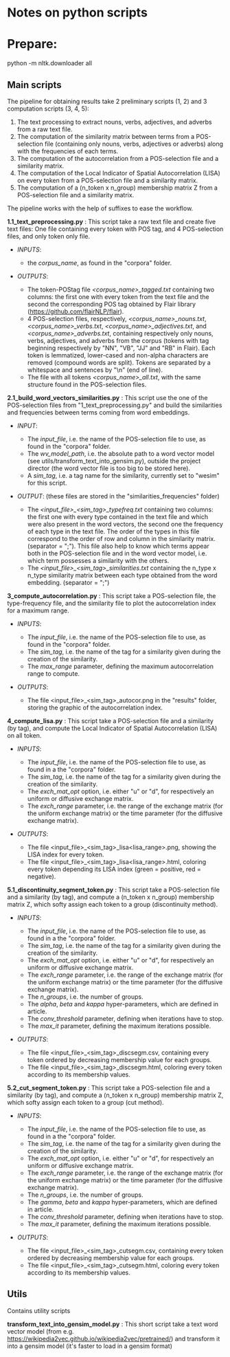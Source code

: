 # Notes on python scripts

# Prepare:

python -m nltk.downloader all

## Main scripts

The pipeline for obtaining results take 2 preliminary scripts (1, 2) and 3 computation scripts (3, 4, 5):

1. The text processing to extract nouns, verbs, adjectives, and adverbs from a raw text file.
2. The computation of the similarity matrix between terms from a POS-selection file (containing only nouns, verbs,
adjectives or adverbs) along with the frequencies of each terms.
3. The computation of the autocorrelation from a POS-selection file and a similarity matrix.
4. The computation of the Local Indicator of Spatial Autocorrelation (LISA) on every token from a POS-selection file
and a similarity matrix.
5. The computation of a (n_token x n_group) membership matrix Z from a POS-selection file and a similarity matrix.

The pipeline works with the help of suffixes to ease the workflow.

**1.1_text_preprocessing.py** : This script take a raw text file and create five text files: One file containing every
token with POS tag, and 4 POS-selection files, and only token only file.

- *INPUTS*:

    - the *corpus_name*, as found in the "corpora" folder.

- *OUTPUTS*:

    - The token-POStag file *<corpus_name>_tagged.txt* containing two columns: the first one with every token from the text file
  and the second the corresponding POS tag obtained by Flair library (https://github.com/flairNLP/flair).
    - 4 POS-selection files, respectively, *<corpus_name>_nouns.txt*, *<corpus_name>_verbs.txt*,
    *<corpus_name>_adjectives.txt*, and *<corpus_name>_adverbs.txt*, containing respectively only nouns, verbs,
    adjectives, and adverbs from the corpus (tokens with tag beginning respectively by "NN", "VB", "JJ" and "RB" in
    Flair). Each token is lemmatized, lower-cased and non-alpha characters are removed (compound words are split).
    Tokens are separated by a whitespace and sentences by "\n" (end of line).
    - The file with all tokens *<corpus_name>_all.txt*, with the same structure found in the POS-selection files.

**2.1_build_word_vectors_similarities.py** : This script use the one of the POS-selection files from
"1_text_preprocessing.py" and build the similarities and frequencies between terms coming from word embeddings.

- *INPUT*:

    - The *input_file*, i.e. the name of the POS-selection file to use, as found in the "corpora" folder.
    - The *wv_model_path*, i.e. the absolute path to a word vector model (see utils/transform_text_into_gensim.py),
    outside the project director (the word vector file is too big to be stored here).
    - A *sim_tag*, i.e. a tag name for the similarity, currently set to "wesim" for this script.

- *OUTPUT*: (these files are stored in the "similarities_frequencies" folder)

    - The *<input_file>_<sim_tag>_typefreq.txt* containing two columns: the first one with every type contained in the
    text file and which were also present in the word vectors, the second one the frequency of each type in the text
    file. The order of the types in this file correspond to the order of row and column in the similarity matrix.
    (separator = ";"). This file also help to know which terms appear both in the POS-selection file and in
    the word vector model, i.e. which term possesses a similarity with the others.
    - The *<input_file>_<sim_tag>_similarities.txt* containing the n_type x n_type similarity matrix between each type
    obtained from the word embedding. (separator = ";")

**3_compute_autocorrelation.py** : This script take a POS-selection file, the type-frequency file, and the similarity
file to plot the autocorrelation index for a maximum range.

- *INPUTS*:

    - The *input_file*, i.e. the name of the POS-selection file to use, as found in the "corpora" folder.
    - The *sim_tag*, i.e. the name of the tag for a similarity given during the creation of the similarity.
    - The *max_range* parameter, defining the maximum autocorrelation range to compute.

- *OUTPUTS*:

    - The file <input_file>_<sim_tag>_autocor.png in the "results" folder, storing the graphic of the
    autocorrelation index.

**4_compute_lisa.py** : This script take a POS-selection file and a similarity (by tag), and compute the Local
Indicator of Spatial Autocorrelation (LISA) on all token.

- *INPUTS*:

    - The *input_file*, i.e. the name of the POS-selection file to use, as found in a the "corpora" folder.
    - The *sim_tag*, i.e. the name of the tag for a similarity given during the creation of the similarity.
    - The *exch_mat_opt* option, i.e. either "u" or "d", for respectively an uniform or diffusive exchange matrix.
    - The *exch_range* parameter, i.e. the range of the exchange matrix (for the uniform exchange matrix) or
    the time parameter (for the diffusive exchange matrix).

- *OUTPUTS*:

    - The file <input_file>_<sim_tag>_lisa<lisa_range>.png, showing the LISA index for every token.
    - The file <input_file>_<sim_tag>_lisa<lisa_range>.html, coloring every token depending its LISA index
    (green = positive, red = negative).

**5.1_discontinuity_segment_token.py** : This script take a POS-selection file and a similarity (by tag),
and compute a (n_token x n_group) membership matrix Z, which softy assign each token to a group (discontinuity method).

- *INPUTS*:

    - The *input_file*, i.e. the name of the POS-selection file to use, as found in a the "corpora" folder.
    - The *sim_tag*, i.e. the name of the tag for a similarity given during the creation of the similarity.
    - The *exch_mat_opt* option, i.e. either "u" or "d", for respectively an uniform or diffusive exchange matrix.
    - The *exch_range* parameter, i.e. the range of the exchange matrix (for the uniform exchange matrix) or
    the time parameter (for the diffusive exchange matrix).
    - The *n_groups*, i.e. the number of groups.
    - The *alpha*, *beta* and *kappa* hyper-parameters, which are defined in article.
    - The *conv_threshold* parameter, defining when iterations have to stop.
    - The *max_it* parameter, defining the maximum iterations possible.

- *OUTPUTS*:

    - The file <input_file>_<sim_tag>_discsegm.csv, containing every token ordered by decreasing membership value for
    each groups.
    - The file <input_file>_<sim_tag>_discsegm.html, coloring every token according to its membership values.

**5.2_cut_segment_token.py** : This script take a POS-selection file and a similarity (by tag),
and compute a (n_token x n_group) membership matrix Z, which softy assign each token to a group (cut method).

- *INPUTS*:

    - The *input_file*, i.e. the name of the POS-selection file to use, as found in a the "corpora" folder.
    - The *sim_tag*, i.e. the name of the tag for a similarity given during the creation of the similarity.
    - The *exch_mat_opt* option, i.e. either "u" or "d", for respectively an uniform or diffusive exchange matrix.
    - The *exch_range* parameter, i.e. the range of the exchange matrix (for the uniform exchange matrix) or
    the time parameter (for the diffusive exchange matrix).
    - The *n_groups*, i.e. the number of groups.
    - The *gamma*, *beta* and *kappa* hyper-parameters, which are defined in article.
    - The *conv_threshold* parameter, defining when iterations have to stop.
    - The *max_it* parameter, defining the maximum iterations possible.

- *OUTPUTS*:

    - The file <input_file>_<sim_tag>_cutsegm.csv, containing every token ordered by decreasing membership value for
    each groups.
    - The file <input_file>_<sim_tag>_cutsegm.html, coloring every token according to its membership values.

## Utils

Contains utility scripts

**transform_text_into_gensim_model.py** : This short script take a text word vector model
(from e.g. https://wikipedia2vec.github.io/wikipedia2vec/pretrained/) and transform it into a gensim model
(it's faster to load in a gensim format)

